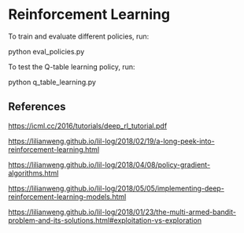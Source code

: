 # Reinforcement Learning

To train and evaluate different policies, run:

python eval_policies.py

To test the Q-table learning policy, run:

python q_table_learning.py

## References

https://icml.cc/2016/tutorials/deep_rl_tutorial.pdf

https://lilianweng.github.io/lil-log/2018/02/19/a-long-peek-into-reinforcement-learning.html

https://lilianweng.github.io/lil-log/2018/04/08/policy-gradient-algorithms.html

https://lilianweng.github.io/lil-log/2018/05/05/implementing-deep-reinforcement-learning-models.html

https://lilianweng.github.io/lil-log/2018/01/23/the-multi-armed-bandit-problem-and-its-solutions.html#exploitation-vs-exploration
